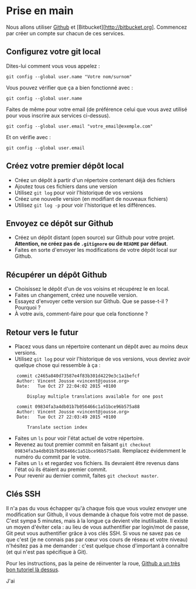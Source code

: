 # Prise en main

Nous allons utiliser [Github](http://github.com) et [Bitbucket][http://bitbucket.org]. Commencez par créer un compte sur chacun de ces services.

## Configurez votre git local

Dites-lui comment vous vous appelez :

    git config --global user.name "Votre nom/surnom"

Vous pouvez vérifier que ça a bien fonctionné avec :

    git config --global user.name

Faites de même pour votre email (de préférence celui que vous avez utilisé pour vous inscrire aux services ci-dessus).

    git config --global user.email "votre_email@exemple.com"

Et on vérifie avec :

    git config --global user.email


## Créez votre premier dépôt local

- Créez un dépôt à partir d'un répertoire contenant déjà des fichiers
- Ajoutez tous ces fichiers dans une version
- Utilisez `git log` pour voir l'historique de vos versions
- Créez une nouvelle version (en modifiant de nouveaux fichiers)
- Utilisez `git log -p` pour voir l'historique et les différences.

## Envoyez ce dépôt sur Github

- Créez un dépôt distant (open source) sur Github pour votre projet. __Attention, ne créez pas de `.gitignore` ou de `README` par défaut__.
- Faites en sorte d'envoyer les modifications de votre dépôt local sur Github.

## Récupérer un dépôt Github

- Choisissez le dépôt d'un de vos voisins et récupérez le en local.
- Faites un changement, créez une nouvelle version.
- Essayez d'envoyer cette version sur Github. Que se passe-t-il ? Pourquoi ?
- À votre avis, comment-faire pour que cela fonctionne ?

## Retour vers le futur

- Placez vous dans un répertoire contenant un dépôt avec au moins deux versions.
- Utilisez `git log` pour voir l'historique de vos versions, vous devriez avoir quelque chose qui ressemble à ça :

```
    commit c2465a840d73587e4f83b301d4229e3c1a1befcf
    Author: Vincent Jousse <vincent@jousse.org>
    Date:   Tue Oct 27 22:04:02 2015 +0100

        Display multiple translations available for one post

    commit 09834fa3a4db01b7b056466c1a51bce96b575a88
    Author: Vincent Jousse <vincent@jousse.org>
    Date:   Tue Oct 27 22:03:49 2015 +0100

        Translate section index
```

- Faites un `ls` pour voir l'état actuel de votre répertoire.
- Revenez au tout premier commit en faisant `git checkout 09834fa3a4db01b7b056466c1a51bce96b575a88`. Remplacez évidemment le numéro du commit par le votre.
- Faites un `ls` et regardez vos fichiers. Ils devraient être revenus dans l'état où ils étaient au premier commit.
- Pour revenir au dernier commit, faites `git checkout master`.

## Clés SSH

Il n'a pas du vous échapper qu'à chaque fois que vous voulez envoyer une modification sur Github, il vous demande à chaque fois votre mot de passe. C'est sympa 5 minutes, mais à la longue ça devient vite inutilisable. Il existe un moyen d'éviter cela : au lieu de vous authentifier par login/mot de passe, Git peut vous authentifier grâce à vos clés SSH. Si vous ne savez pas ce que c'est (je ne connais pas par cœur vos cours de réseau et votre niveau) n'hésitez pas à me demander : c'est quelque chose d'important à connaître (et qui n'est pas spécifique à Git).

Pour les instructions, pas la peine de réinventer la roue, [Github a un très bon tutoriel là dessus](https://help.github.com/articles/generating-ssh-keys/).

 J'ai 

